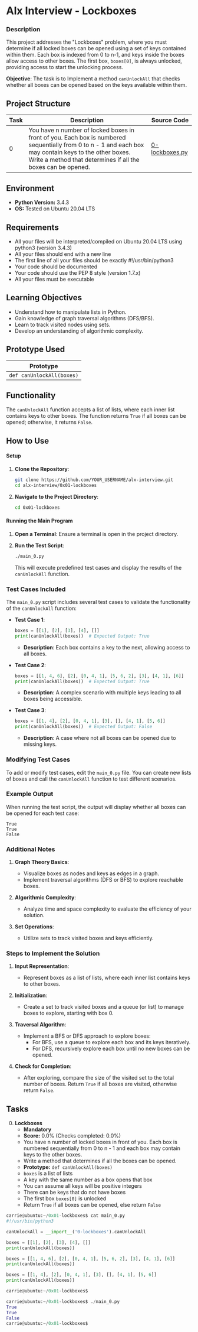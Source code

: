 # Alx Interview - Lockboxes

### Description

This project addresses the "Lockboxes" problem, where you must determine if all locked boxes can be opened using a set of keys contained within them. Each box is indexed from 0 to n-1, and keys inside the boxes allow access to other boxes. The first box, `boxes[0]`, is always unlocked, providing access to start the unlocking process.

**Objective**: The task is to Implement a method `canUnlockAll` that checks whether all boxes can be opened based on the keys available within them.

## Project Structure

| Task | Description | Source Code |
|------|-------------|-------------|
| 0    | You have n number of locked boxes in front of you. Each box is numbered sequentially from 0 to n - 1 and each box may contain keys to the other boxes. Write a method that determines if all the boxes can be opened. | [0-lockboxes.py](0-lockboxes.py) |

## Environment
- **Python Version:** 3.4.3
- **OS:** Tested on Ubuntu 20.04 LTS

## Requirements
- All your files will be interpreted/compiled on Ubuntu 20.04 LTS using python3 (version 3.4.3)
- All your files should end with a new line
- The first line of all your files should be exactly #!/usr/bin/python3
- Your code should be documented
- Your code should use the PEP 8 style (version 1.7.x)
- All your files must be executable

## Learning Objectives
- Understand how to manipulate lists in Python.
- Gain knowledge of graph traversal algorithms (DFS/BFS).
- Learn to track visited nodes using sets.
- Develop an understanding of algorithmic complexity.

## Prototype Used

| Prototype                     |
|-------------------------------|
| `def canUnlockAll(boxes)`     |

## Functionality
The `canUnlockAll` function accepts a list of lists, where each inner list contains keys to other boxes. The function returns `True` if all boxes can be opened; otherwise, it returns `False`.

## How to Use

#### Setup

1. **Clone the Repository**:
   ```bash
   git clone https://github.com/YOUR_USERNAME/alx-interview.git
   cd alx-interview/0x01-lockboxes
   ```

2. **Navigate to the Project Directory**:
   ```bash
   cd 0x01-lockboxes
   ```

#### Running the Main Program

1. **Open a Terminal**: Ensure a terminal is open in the project directory.

2. **Run the Test Script**:
   ```bash
   ./main_0.py
   ```

   This will execute predefined test cases and display the results of the `canUnlockAll` function.

### Test Cases Included

The `main_0.py` script includes several test cases to validate the functionality of the `canUnlockAll` function:

- **Test Case 1**:
  ```python
  boxes = [[1], [2], [3], [4], []]
  print(canUnlockAll(boxes))  # Expected Output: True
  ```
  - **Description**: Each box contains a key to the next, allowing access to all boxes.

- **Test Case 2**:
  ```python
  boxes = [[1, 4, 6], [2], [0, 4, 1], [5, 6, 2], [3], [4, 1], [6]]
  print(canUnlockAll(boxes))  # Expected Output: True
  ```
  - **Description**: A complex scenario with multiple keys leading to all boxes being accessible.

- **Test Case 3**:
  ```python
  boxes = [[1, 4], [2], [0, 4, 1], [3], [], [4, 1], [5, 6]]
  print(canUnlockAll(boxes))  # Expected Output: False
  ```
  - **Description**: A case where not all boxes can be opened due to missing keys.

### Modifying Test Cases

To add or modify test cases, edit the `main_0.py` file. You can create new lists of boxes and call the `canUnlockAll` function to test different scenarios.

### Example Output

When running the test script, the output will display whether all boxes can be opened for each test case:

```
True
True
False
```

### Additional Notes

1. **Graph Theory Basics**:
   - Visualize boxes as nodes and keys as edges in a graph.
   - Implement traversal algorithms (DFS or BFS) to explore reachable boxes.

2. **Algorithmic Complexity**:
   - Analyze time and space complexity to evaluate the efficiency of your solution.

3. **Set Operations**:
   - Utilize sets to track visited boxes and keys efficiently.

### Steps to Implement the Solution

1. **Input Representation**:
   - Represent boxes as a list of lists, where each inner list contains keys to other boxes.

2. **Initialization**:
   - Create a set to track visited boxes and a queue (or list) to manage boxes to explore, starting with box 0.

3. **Traversal Algorithm**:
   - Implement a BFS or DFS approach to explore boxes:
     - For BFS, use a queue to explore each box and its keys iteratively.
     - For DFS, recursively explore each box until no new boxes can be opened.

4. **Check for Completion**:
   - After exploring, compare the size of the visited set to the total number of boxes. Return `True` if all boxes are visited, otherwise return `False`. 

## Tasks

0. **Lockboxes**
   - **Mandatory**
   - **Score:** 0.0% (Checks completed: 0.0%)
   - You have n number of locked boxes in front of you. Each box is numbered sequentially from 0 to n - 1 and each box may contain keys to the other boxes.
   - Write a method that determines if all the boxes can be opened.
   - **Prototype:** `def canUnlockAll(boxes)`
   - `boxes` is a list of lists
   - A key with the same number as a box opens that box
   - You can assume all keys will be positive integers
   - There can be keys that do not have boxes
   - The first box `boxes[0]` is unlocked
   - Return `True` if all boxes can be opened, else return `False`
```python
carrie@ubuntu:~/0x01-lockboxes$ cat main_0.py
#!/usr/bin/python3

canUnlockAll = __import__('0-lockboxes').canUnlockAll

boxes = [[1], [2], [3], [4], []]
print(canUnlockAll(boxes))

boxes = [[1, 4, 6], [2], [0, 4, 1], [5, 6, 2], [3], [4, 1], [6]]
print(canUnlockAll(boxes))

boxes = [[1, 4], [2], [0, 4, 1], [3], [], [4, 1], [5, 6]]
print(canUnlockAll(boxes))

carrie@ubuntu:~/0x01-lockboxes$
```

```python
carrie@ubuntu:~/0x01-lockboxes$ ./main_0.py
True
True
False
carrie@ubuntu:~/0x01-lockboxes$
```
